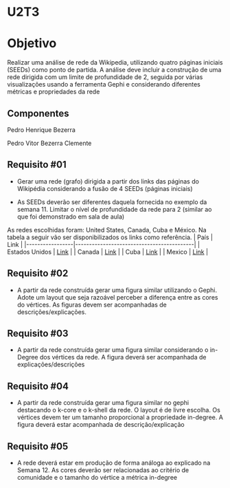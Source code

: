 # U2T3

# Objetivo 

Realizar uma análise de rede da Wikipedia, utilizando quatro páginas iniciais (SEEDs) como ponto de partida. A análise deve incluir a construção de uma rede dirigida com um limite de profundidade de 2, seguida por várias visualizações usando a ferramenta Gephi e considerando diferentes métricas e propriedades da rede

## Componentes
 Pedro Henrique Bezerra 
 
 Pedro Vitor Bezerra Clemente

## Requisito #01

- Gerar uma rede (grafo) dirigida a partir dos links das páginas do Wikipédia 
considerando a fusão de 4 SEEDs (páginas iniciais)

- As SEEDs deverão ser diferentes daquela fornecida no exemplo da semana 11. 
Limitar o nível de profundidade da rede para 2 (similar ao que foi demonstrado 
em sala de aula)

As redes escolhidas foram: United States, Canada, Cuba e México. Na tabela a seguir vão ser disponibilizados os links como referência.
| País            | Link                                      |
|-----------------|-------------------------------------------|
| Estados Unidos  | [Link](https://en.wikipedia.org/wiki/United_States) |
| Canada          | [Link](https://en.wikipedia.org/wiki/canada)        |
| Cuba            | [Link](https://en.wikipedia.org/wiki/cubaa)         |
| Mexico          | [Link](https://en.wikipedia.org/wiki/mexico)        |

## Requisito #02

- A partir da rede construída 
gerar uma figura similar 
utilizando o Gephi. Adote um 
layout que seja razoável 
perceber a diferença entre as 
cores do vértices. As figuras 
devem ser acompanhadas de 
descrições/explicações.

## Requisito #03

- A partir da rede construída 
gerar uma figura similar 
considerando o in-Degree dos 
vértices da rede. A figura 
deverá ser acompanhada de 
explicações/descrições

## Requisito #04

- A partir da rede construída 
gerar uma figura similar no 
gephi destacando o k-core e 
o k-shell da rede. O layout é 
de livre escolha. Os vértices 
devem ter um tamanho 
proporcional a propriedade 
in-degree. A figura deverá 
estar acompanhada de 
descrição/explicação

## Requisito #05

- A rede deverá estar em 
produção de forma análoga 
ao explicado na Semana 12. 
As cores deverão ser 
relacionadas ao critério de 
comunidade e o tamanho do 
vértice a métrica in-degree
